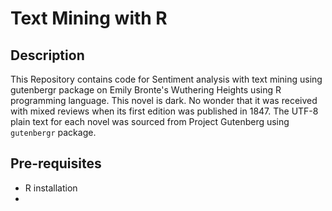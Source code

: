 # Text Mining with R
## Description
This Repository contains code for Sentiment analysis with text mining using gutenbergr package on Emily Bronte's Wuthering Heights using R programming language. This novel is dark. No wonder that it was received with mixed reviews when its first edition was published in 1847. 
The UTF-8 plain text for each novel was sourced from Project Gutenberg using ```gutenbergr``` package.

## Pre-requisites
- R installation
- 

